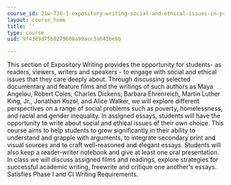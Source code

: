 ```yaml
---
course_id: 21w-730-1-expository-writing-social-and-ethical-issues-in-print-photography-and-film-fall-2005
layout: course_home
title: ''
type: course
uid: 9f43e9d75b0279608a99acc3a641be8b

---
```

This section of Expository Writing provides the opportunity for students- as readers, viewers, writers and speakers - to engage with social and ethical issues that they care deeply about. Through discussing selected documentary and feature films and the writings of such authors as Maya Angelou, Robert Coles, Charles Dickens, Barbara Ehrenreich, Martin Luther King, Jr., Jonathan Kozol, and Alice Walker, we will explore different perspectives on a range of social problems such as poverty, homelessness, and racial and gender inequality. In assigned essays, students will have the opportunity to write about social and ethical issues of their own choice. This course aims to help students to grow significantly in their ability to understand and grapple with arguments, to integrate secondary print and visual sources and to craft well-reasoned and elegant essays. Students will also keep a reader-writer notebook and give at least one oral presentation. In class we will discuss assigned films and readings, explore strategies for successful academic writing, freewrite and critique one another's essays. Satisfies Phase I and CI Writing Requirements.
